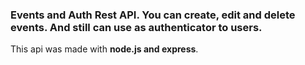 <h3><strong>Events and Auth Rest API</strong>. You can create, edit and delete events. And still can use as authenticator to users. </h3>

<p>This api was made with <strong>node.js and express</strong>.</p>
